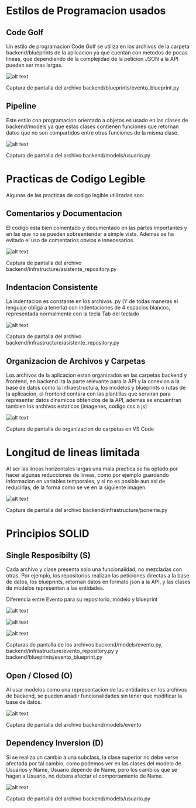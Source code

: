 # Estilos de Programacion usados

## Code Golf
Un estilo de programacion Code Golf se utiliza en los archivos de la carpeta backend/blueprints de la aplicacion ya que cuentan con metodos de pocas lineas, que dependiendo de la complejidad de la peticion JSON a la API pueden ser mas largas.

![alt text](Imagenes/code_golf.png "Title")

Captura de pantalla del archivo backend/blueprints/evento_blueprint.py

## Pipeline
Este estilo con programacion orientado a objetos es usado en las clases de backend/models ya que estas clases contienen funciones que retornan datos que no son compartidos entre otras funciones de la misma clase.

![alt text](Imagenes/pipeline.PNG "Title")

Captura de pantalla del archivo backend/models/usuario.py

# Practicas de Codigo Legible
Algunas de las practicas de codigo legible utilizadas son:

## Comentarios y Documentacion
El codigo esta bien comentado y documentado en las partes importantes y en las que no se pueden sobreentender a simple vista. Ademas se ha evitado el uso de comentarios obvios e innecesarios.

![alt text](Imagenes/comentarios.PNG "Title")

Captura de pantalla del archivo backend/infrstructure/asistente_repository.py

## Indentacion Consistente
La indentacion es constante en los archivos .py (Y de todas maneras el lenguaje obliga a tenerla) con indentaciones de 4 espacios blancos, representada normalmente con la tecla Tab del teclado

![alt text](Imagenes/indentacion.PNG "Title")

Captura de pantalla del archivo backend/infrastructure/asistente_repository.py

## Organizacion de Archivos y Carpetas
Los archivos de la aplicacion estan organizados en las carpetas backend y frontend, en backend ira la parte relevante para la API y la conexion a la base de datos como la infraestructura, los modelos y blueprints o rutas de la aplicacion, el frontend contara con las plantillas que serviran para representar datos dinamicos obtenidos de la API, ademas se encuentran tambien los archivos estaticos (imagenes, codigo css o js)

![alt text](Imagenes/estructura.PNG "Title")

Captura de pantalla de organizacion de carpetas en VS Code

# Longitud de lineas limitada
Al ser las lineas horizontales largas una mala practica se ha optado por hacer algunas reducciones de lineas, como por ejemplo guardando informacion en variables temporales, y si no es posible aun asi de reducirlas, de la forma como se ve en la siguiente imagen.

![alt text](Imagenes/lineas.PNG "Title")

Captura de pantalla del archivo backend/infrastructure/ponente.py

# Principios SOLID

## Single Resposibilty (S)
Cada archivo y clase presenta solo una funcionalidad, no mezcladas con otras. Por ejemplo, los repositorios realizan las peticiones directas a la base de datos, los blueprints, retornan datos en formato json a la API, y las clases de modelos representan a las entidades.

Diferencia entre Evento para su repositorio, modelo y blueprint

![alt text](Imagenes/single_responsibility.PNG)

![alt text](Imagenes/single_responsibility2.PNG)

![alt text](Imagenes/single_responsibility3.PNG)

Capturas de pantalla de los archivos backend/models/evento.py, backend/infrastructure/evento_repository.py y backend/blueprints/evento_blueprint.py

## Open / Closed (O)
Al usar modelos como una representacion de las entidades en los archivos de backend, se pueden anadir funcionalidades sin tener que modificar la base de datos.

![alt text](Imagenes/openclosed.PNG)

Captura de pantalla del archivo backend/models/evento

## Dependency Inversion (D)
Si se realiza un cambio a una subclass, la clase superior no debe verse afectada por tal cambio, como podemos ver en las clases del modelo de Usuarios y Name, Usuario depende de Name, pero los cambios que se hagan a Usuario, no debera afectar el comportamiento de Name.

![alt text](Imagenes/dependencyinversion.PNG "Dependency Inversion")

Captura de pantalla del archivo backend/models/usuario.py
